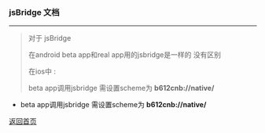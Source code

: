 ### jsBridge 文档

  
 * * *
    
> 对于 jsBridge
>
> 在android beta app和real app用的jsbridge是一样的 没有区别
>
> 在ios中 :
>
> beta app调用jsbridge 需设置scheme为 **b612cnb://native/** 
*   beta app调用jsbridge 需设置scheme为 **b612cnb://native/**


[返回首页](./index.md)


